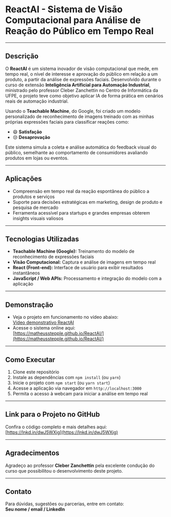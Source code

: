 # ReactAI - Sistema de Visão Computacional para Análise de Reação do Público em Tempo Real

---

## Descrição

O **ReactAI** é um sistema inovador de visão computacional que mede, em tempo real, o nível de interesse e aprovação do público em relação a um produto, a partir da análise de expressões faciais. Desenvolvido durante o curso de extensão **Inteligência Artificial para Automação Industrial**, ministrado pelo professor Cleber Zanchettin no Centro de Informática da UFPE, o projeto teve como objetivo aplicar IA de forma prática em cenários reais de automação industrial.

Usando o **Teachable Machine**, do Google, foi criado um modelo personalizado de reconhecimento de imagens treinado com as minhas próprias expressões faciais para classificar reações como:  
- 😄 **Satisfação**  
- 😒 **Desaprovação** 

Este sistema simula a coleta e análise automática do feedback visual do público, semelhante ao comportamento de consumidores avaliando produtos em lojas ou eventos.

---

## Aplicações

- Compreensão em tempo real da reação espontânea do público a produtos e serviços  
- Suporte para decisões estratégicas em marketing, design de produto e pesquisa de mercado  
- Ferramenta acessível para startups e grandes empresas obterem insights visuais valiosos  

---

## Tecnologias Utilizadas

- **Teachable Machine (Google):** Treinamento do modelo de reconhecimento de expressões faciais  
- **Visão Computacional:** Captura e análise de imagens em tempo real  
- **React (Front-end):** Interface de usuário para exibir resultados instantâneos  
- **JavaScript / Web APIs:** Processamento e integração do modelo com a aplicação  

---

## Demonstração

- Veja o projeto em funcionamento no vídeo abaixo:  
[Vídeo demonstrativo ReactAI](https://lnkd.in/dAQqBye5)  
- Acesse o sistema online aqui:  
[https://matheusstepple.github.io/ReactAI/](https://matheusstepple.github.io/ReactAI/)

---

## Como Executar

1. Clone este repositório  
2. Instale as dependências com `npm install` (ou `yarn`)  
3. Inicie o projeto com `npm start` (ou `yarn start`)  
4. Acesse a aplicação via navegador em `http://localhost:3000`  
5. Permita o acesso à webcam para iniciar a análise em tempo real  

---

## Link para o Projeto no GitHub

Confira o código completo e mais detalhes aqui:  
[https://lnkd.in/dwJ5WXig](https://lnkd.in/dwJ5WXig)

---

## Agradecimentos

Agradeço ao professor **Cleber Zanchettin** pela excelente condução do curso que possibilitou o desenvolvimento deste projeto.

---

## Contato

Para dúvidas, sugestões ou parcerias, entre em contato:  
**Seu nome / email / LinkedIn**
